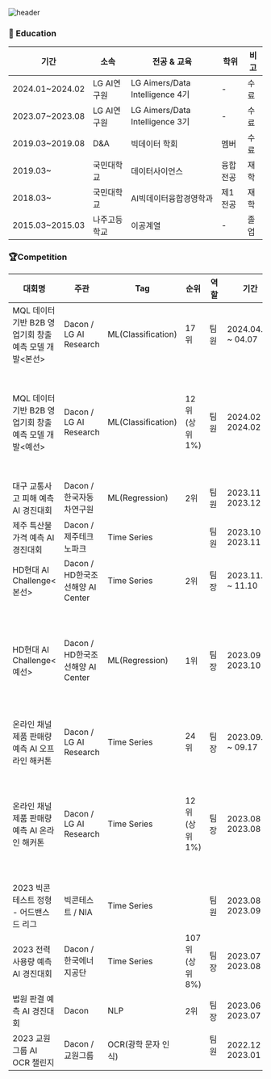 ![header](https://capsule-render.vercel.app/api?type=venom&color=gradient&height=150&section=header&text=Welcome%20to-nl-Machine%20Choi's%20Github&fontColor=000000&fontSize=40&animation=scaleIn)

### 📝 Education

|기간|소속|전공 & 교육|학위|비고|
|----|---|-----------|---|----|
|2024.01~2024.02|LG AI연구원|LG Aimers/Data Intelligence 4기|-|수료|
|2023.07~2023.08|LG AI연구원|LG Aimers/Data Intelligence 3기|-|수료|
|2019.03~2019.08|D&A|빅데이터 학회|멤버|수료|
|2019.03~|국민대학교|데이터사이언스|융합전공|재학|
|2018.03~|국민대학교|AI빅데이터융합경영학과|제1전공|재학|
|2015.03~2015.03|나주고등학교|이공계열|-|졸업|
### 🏆Competition
|대회명|주관|Tag|순위|역할|기간|비고|
|----|----|----|----|----|--------|----|
|MQL 데이터 기반 B2B 영업기회 창출 예측 모델 개발<본선>|Dacon / LG AI Research|ML(Classification)|17위|팀원|2024.04.06 ~ 04.07| |
|MQL 데이터 기반 B2B 영업기회 창출 예측 모델 개발<예선>|Dacon / LG AI Research|ML(Classification)|12위(상위 1%)|팀원|2024.02 ~ 2024.02|오프라인 해커톤 진출|
|대구 교통사고 피해 예측 AI 경진대회|Dacon / 한국자동차연구원|ML(Regression)|2위|팀원|2023.11 ~ 2023.12| |
|제주 특산물 가격 예측 AI 경진대회|Dacon / 제주테크노파크|Time Series| |팀원|2023.10 ~ 2023.11| |
|HD현대 AI Challenge<본선>|Dacon / HD한국조선해양 AI Center|Time Series|2위|팀장|2023.11.06 ~ 11.10| |
|HD현대 AI Challenge<예선>|Dacon / HD한국조선해양 AI Center|ML(Regression)|1위|팀장|2023.09 ~ 2023.10|오프라인 해커톤 진출|
|온라인 채널 제품 판매량 예측 AI 오프라인 해커톤|Dacon / LG AI Research|Time Series|24위|팀장|2023.09.16 ~ 09.17| |
|온라인 채널 제품 판매량 예측 AI 온라인 해커톤|Dacon / LG AI Research|Time Series|12위(상위 1%)|팀장|2023.08 ~ 2023.08|오프라인 해커톤 진출|
|2023 빅콘테스트 정형 - 어드밴스드 리그|빅콘테스트 / NIA|Time Series| |팀원|2023.08 ~ 2023.09| |
|2023 전력사용량 예측 AI 경진대회|Dacon / 한국에너지공단|Time Series|107위(상위 8%)|팀장|2023.07 ~ 2023.08| |
|법원 판결 예측 AI 경진대회|Dacon|NLP|2위|팀장|2023.06 ~ 2023.07| |
|2023 교원그룹 AI OCR 챌린지|Dacon / 교원그룹|OCR(광학 문자 인식)| |팀원&nbsp; &nbsp; &nbsp;|2022.12 ~ 2023.01| |


<!--
**JunYong-Choi/JunYong-Choi** is a ✨ _special_ ✨ repository because its `README.md` (this file) appears on your GitHub profile.

Here are some ideas to get you started:

- 🔭 I’m currently working on ...
- 🌱 I’m currently learning ...
- 👯 I’m looking to collaborate on ...
- 🤔 I’m looking for help with ...
- 💬 Ask me about ...
- 📫 How to reach me: ...
- 😄 Pronouns: ...
- ⚡ Fun fact: ...
-->
